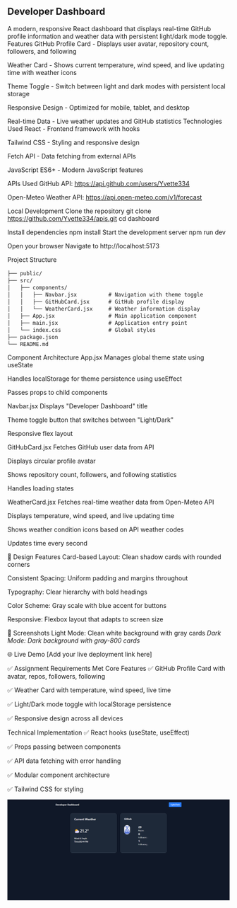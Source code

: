 ## Developer Dashboard
A modern, responsive React dashboard that displays real-time GitHub profile information and weather data with persistent light/dark mode toggle.
 Features
GitHub Profile Card - Displays user avatar, repository count, followers, and following

Weather Card - Shows current temperature, wind speed, and live updating time with weather icons

Theme Toggle - Switch between light and dark modes with persistent local storage

Responsive Design - Optimized for mobile, tablet, and desktop

Real-time Data - Live weather updates and GitHub statistics
Technologies Used
React - Frontend framework with hooks

Tailwind CSS - Styling and responsive design

Fetch API - Data fetching from external APIs

JavaScript ES6+ - Modern JavaScript features

 APIs Used
GitHub API: https://api.github.com/users/Yvette334

Open-Meteo Weather API: https://api.open-meteo.com/v1/forecast

Local Development
Clone the repository
git clone https://github.com/Yvette334/apis.git
cd dashboard

Install dependencies
npm install
Start the development server
npm run dev

Open your browser
Navigate to http://localhost:5173

Project Structure
```developer-dashboard/
├── public/
├── src/
│   ├── components/
│   │   ├── Navbar.jsx          # Navigation with theme toggle
│   │   ├── GitHubCard.jsx      # GitHub profile display
│   │   └── WeatherCard.jsx     # Weather information display
│   ├── App.jsx                 # Main application component
│   ├── main.jsx                # Application entry point
│   └── index.css               # Global styles
├── package.json
└── README.md
```
 Component Architecture
App.jsx
Manages global theme state using useState

Handles localStorage for theme persistence using useEffect

Passes props to child components

Navbar.jsx
Displays "Developer Dashboard" title

Theme toggle button that switches between "Light/Dark"

Responsive flex layout

GitHubCard.jsx
Fetches GitHub user data from API

Displays circular profile avatar

Shows repository count, followers, and following statistics

Handles loading states

WeatherCard.jsx
Fetches real-time weather data from Open-Meteo API

Displays temperature, wind speed, and live updating time

Shows weather condition icons based on API weather codes

Updates time every second

🎨 Design Features
Card-based Layout: Clean shadow cards with rounded corners

Consistent Spacing: Uniform padding and margins throughout

Typography: Clear hierarchy with bold headings

Color Scheme: Gray scale with blue accent for buttons

Responsive: Flexbox layout that adapts to screen size

📱 Screenshots
Light Mode: Clean white background with gray cards
*Dark Mode: Dark background with gray-800 cards*

🌐 Live Demo
[Add your live deployment link here]

✅ Assignment Requirements Met
Core Features
✅ GitHub Profile Card with avatar, repos, followers, following

✅ Weather Card with temperature, wind speed, live time

✅ Light/Dark mode toggle with localStorage persistence

✅ Responsive design across all devices

Technical Implementation
✅ React hooks (useState, useEffect)

✅ Props passing between components

✅ API data fetching with error handling

✅ Modular component architecture

✅ Tailwind CSS for styling

![Image Alt](https://github.com/Yvette334/apis/blob/main/screencapture-localhost-5173-2025-10-26-18_44_56%20(3).png?raw=true)
